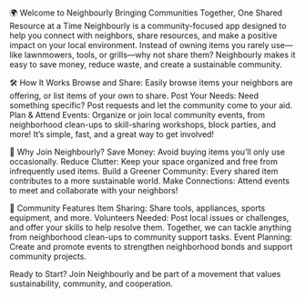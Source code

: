 🌍 Welcome to Neighbourly
Bringing Communities Together, One Shared Resource at a Time
Neighbourly is a community-focused app designed to help you connect with neighbors, share resources, and make a positive impact on your local environment. Instead of owning items you rarely use—like lawnmowers, tools, or grills—why not share them? Neighbourly makes it easy to save money, reduce waste, and create a sustainable community.

🛠 How It Works
Browse and Share: Easily browse items your neighbors are offering, or list items of your own to share.
Post Your Needs: Need something specific? Post requests and let the community come to your aid.
Plan & Attend Events: Organize or join local community events, from neighborhood clean-ups to skill-sharing workshops, block parties, and more!
It’s simple, fast, and a great way to get involved!

🌱 Why Join Neighbourly?
Save Money: Avoid buying items you’ll only use occasionally.
Reduce Clutter: Keep your space organized and free from infrequently used items.
Build a Greener Community: Every shared item contributes to a more sustainable world.
Make Connections: Attend events to meet and collaborate with your neighbors!

🧩 Community Features
Item Sharing: Share tools, appliances, sports equipment, and more.
Volunteers Needed: Post local issues or challenges, and offer your skills to help resolve them. Together, we can tackle anything from neighborhood clean-ups to community support tasks.
Event Planning: Create and promote events to strengthen neighborhood bonds and support community projects.

Ready to Start?
Join Neighbourly and be part of a movement that values sustainability, community, and cooperation.
